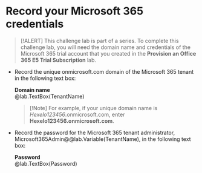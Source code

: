 # Record your Microsoft 365 credentials

>[!ALERT] This challenge lab is part of a series. To complete this challenge lab, you will need the domain name and credentials of the Microsoft 365 trial account that you created in the **Provision an Office 365 E5 Trial Subscription** lab.

- Record the unique onmicrosoft.com domain of the Microsoft 365 tenant in the following text box: 

    **Domain name**     
    @lab.TextBox(TenantName)

    >[!Note] For example, if your unique domain name is *Hexelo123456*.onmicrosoft.com, enter **Hexelo123456.onmicrosoft.com**.

- Record the password for the Microsoft 365 tenant administrator, Microsoft365Admin@@lab.Variable(TenantName), in the following text box:

    **Password**       
    @lab.TextBox(Password)
